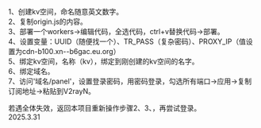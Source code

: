1、创建kv空间，命名随意英文数字。<br>
2、复制origin.js的内容。<br>
3、部署一个workers→编辑代码，全选代码，ctrl+v替换代码→部署。<br>
4、设置变量：UUID（随便找一个）、TR_PASS（复杂密码）、PROXY_IP（值设置为cdn-b100.xn--b6gac.eu.org）<br>
5、绑定kv空间，名称（kv），绑定到刚创建的kv空间的名字。<br>
6、绑定域名。<br>
7、访问'域名/panel'，设置登录密码，用密码登录，勾选所有端口→应用→复制订阅地址→粘贴到V2rayN。<br>
<p></p>
若遇全体失效，返回本项目重新操作步骤2、3、，再尝试登录。<br>
2025.3.31
